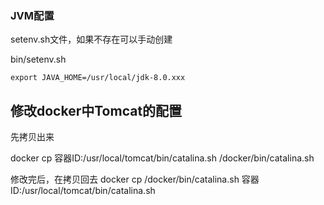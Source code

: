 



### JVM配置

setenv.sh文件，如果不存在可以手动创建

bin/setenv.sh

```shell
export JAVA_HOME=/usr/local/jdk-8.0.xxx

```




## 修改docker中Tomcat的配置

先拷贝出来

docker cp 容器ID:/usr/local/tomcat/bin/catalina.sh  /docker/bin/catalina.sh

修改完后，在拷贝回去
docker cp /docker/bin/catalina.sh 容器ID:/usr/local/tomcat/bin/catalina.sh


